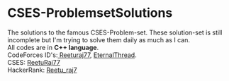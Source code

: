 # CSES-ProblemsetSolutions
The solutions to the famous CSES-Problem-set. These solution-set is still incomplete but I'm trying to solve them daily as much as I can.  
All codes are in **C++ language**.     
CodeForces ID's:<a href="https://codeforces.com/profile/ReetuRaj77"> Reeturaj77</a>, <a href="https://codeforces.com/profile/EternalThread"> EternalThread</a>.    
CSES: <a href="https://cses.fi/user/60871">ReetuRaj77</a>  
HackerRank: <a href="https://www.hackerrank.com/Reetu_raj7">Reetu_raj7</a>  
